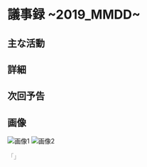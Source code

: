# 議事録 ~2019_MMDD~ 
## 主な活動 
## 詳細 
## 次回予告 
## 画像 
![画像1](pic/) 
![画像2](pic/) 

<font color="DarkGray">「」</font><br>  
<font color="DarkGray"></font>